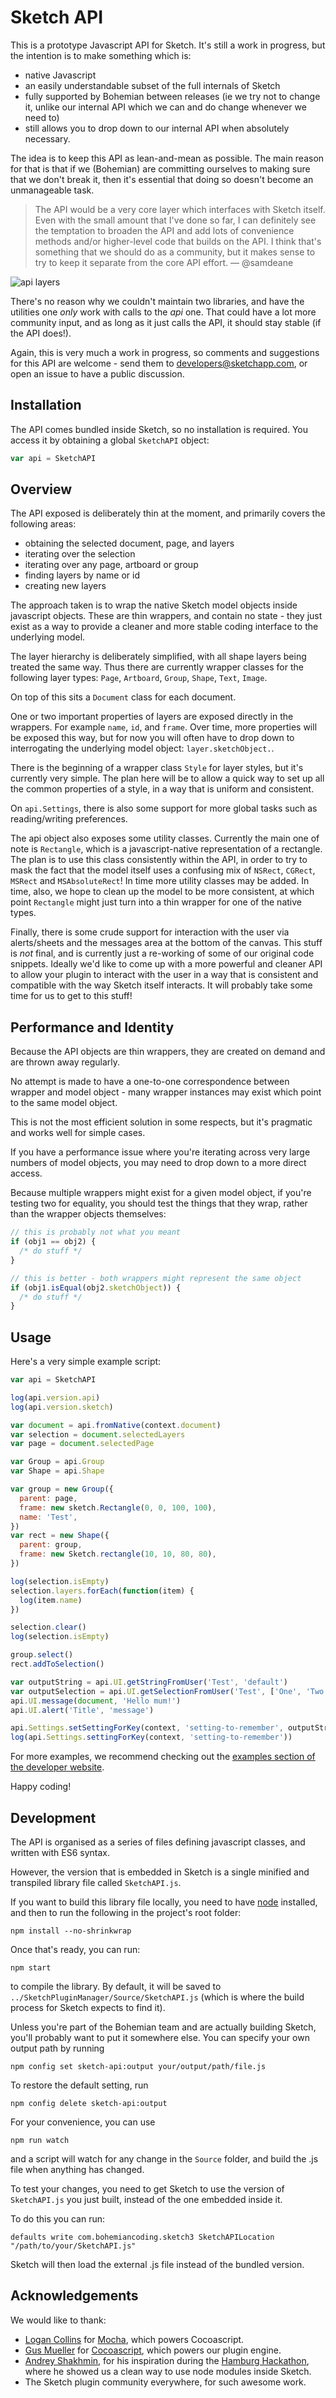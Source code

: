 # Sketch API

This is a prototype Javascript API for Sketch. It's still a work in progress,
but the intention is to make something which is:

* native Javascript
* an easily understandable subset of the full internals of Sketch
* fully supported by Bohemian between releases (ie we try not to change it,
  unlike our internal API which we can and do change whenever we need to)
* still allows you to drop down to our internal API when absolutely necessary.

The idea is to keep this API as lean-and-mean as possible. The main reason for
that is that if we (Bohemian) are committing ourselves to making sure that we
don't break it, then it's essential that doing so doesn't become an unmanageable
task.

> The API would be a very core layer which interfaces with Sketch itself. Even
> with the small amount that I've done so far, I can definitely see the
> temptation to broaden the API and add lots of convenience methods and/or
> higher-level code that builds on the API. I think that's something that we
> should do as a community, but it makes sense to try to keep it separate from
> the core API effort. — @samdeane

![api layers](https://cloud.githubusercontent.com/assets/206306/19645098/f7d3615c-99ea-11e6-962a-439fb553bf2d.png)

There's no reason why we couldn't maintain two libraries, and have the utilities
one _only_ work with calls to the _api_ one. That could have a lot more
community input, and as long as it just calls the API, it should stay stable (if
the API does!).

Again, this is very much a work in progress, so comments and suggestions for
this API are welcome - send them to developers@sketchapp.com, or open an issue
to have a public discussion.

## Installation

The API comes bundled inside Sketch, so no installation is required. You access
it by obtaining a global `SketchAPI` object:

```javascript
var api = SketchAPI
```

## Overview

The API exposed is deliberately thin at the moment, and primarily covers the
following areas:

* obtaining the selected document, page, and layers
* iterating over the selection
* iterating over any page, artboard or group
* finding layers by name or id
* creating new layers

The approach taken is to wrap the native Sketch model objects inside javascript
objects. These are thin wrappers, and contain no state - they just exist as a
way to provide a cleaner and more stable coding interface to the underlying
model.

The layer hierarchy is deliberately simplified, with all shape layers being
treated the same way. Thus there are currently wrapper classes for the following
layer types: `Page`, `Artboard`, `Group`, `Shape`, `Text`, `Image`.

On top of this sits a `Document` class for each document.

One or two important properties of layers are exposed directly in the wrappers.
For example `name`, `id`, and `frame`. Over time, more properties will be
exposed this way, but for now you will often have to drop down to interrogating
the underlying model object: `layer.sketchObject.`.

There is the beginning of a wrapper class `Style` for layer styles, but it's
currently very simple. The plan here will be to allow a quick way to set up all
the common properties of a style, in a way that is uniform and consistent.

On `api.Settings`, there is also some support for more global tasks such as
reading/writing preferences.

The api object also exposes some utility classes. Currently the main one of note
is `Rectangle`, which is a javascript-native representation of a rectangle. The
plan is to use this class consistently within the API, in order to try to mask
the fact that the model itself uses a confusing mix of `NSRect`, `CGRect`,
`MSRect` and `MSAbsoluteRect`! In time more utility classes may be added. In
time, also, we hope to clean up the model to be more consistent, at which point
`Rectangle` might just turn into a thin wrapper for one of the native types.

Finally, there is some crude support for interaction with the user via
alerts/sheets and the messages area at the bottom of the canvas. This stuff is
_not_ final, and is currently just a re-working of some of our original code
snippets. Ideally we'd like to come up with a more powerful and cleaner API to
allow your plugin to interact with the user in a way that is consistent and
compatible with the way Sketch itself interacts. It will probably take some time
for us to get to this stuff!

## Performance and Identity

Because the API objects are thin wrappers, they are created on demand and are
thrown away regularly.

No attempt is made to have a one-to-one correspondence between wrapper and model
object - many wrapper instances may exist which point to the same model object.

This is not the most efficient solution in some respects, but it's pragmatic and
works well for simple cases.

If you have a performance issue where you're iterating across very large numbers
of model objects, you may need to drop down to a more direct access.

Because multiple wrappers might exist for a given model object, if you're
testing two for equality, you should test the things that they wrap, rather than
the wrapper objects themselves:

```javascript
// this is probably not what you meant
if (obj1 == obj2) {
  /* do stuff */
}

// this is better - both wrappers might represent the same object
if (obj1.isEqual(obj2.sketchObject)) {
  /* do stuff */
}
```

## Usage

Here's a very simple example script:

```javascript
var api = SketchAPI

log(api.version.api)
log(api.version.sketch)

var document = api.fromNative(context.document)
var selection = document.selectedLayers
var page = document.selectedPage

var Group = api.Group
var Shape = api.Shape

var group = new Group({
  parent: page,
  frame: new sketch.Rectangle(0, 0, 100, 100),
  name: 'Test',
})
var rect = new Shape({
  parent: group,
  frame: new Sketch.rectangle(10, 10, 80, 80),
})

log(selection.isEmpty)
selection.layers.forEach(function(item) {
  log(item.name)
})

selection.clear()
log(selection.isEmpty)

group.select()
rect.addToSelection()

var outputString = api.UI.getStringFromUser('Test', 'default')
var outputSelection = api.UI.getSelectionFromUser('Test', ['One', 'Two'], 1)
api.UI.message(document, 'Hello mum!')
api.UI.alert('Title', 'message')

api.Settings.setSettingForKey(context, 'setting-to-remember', outputString)
log(api.Settings.settingForKey(context, 'setting-to-remember'))
```

For more examples, we recommend checking out the
[examples section of the developer website](http://developer.sketchapp.com/examples/).

Happy coding!

## Development

The API is organised as a series of files defining javascript classes, and
written with ES6 syntax.

However, the version that is embedded in Sketch is a single minified and
transpiled library file called `SketchAPI.js`.

If you want to build this library file locally, you need to have
[node](https://nodejs.org) installed, and then to run the following in the
project's root folder:

```
npm install --no-shrinkwrap
```

Once that's ready, you can run:

```
npm start
```

to compile the library. By default, it will be saved to
`../SketchPluginManager/Source/SketchAPI.js` (which is where the build process
for Sketch expects to find it).

Unless you're part of the Bohemian team and are actually building Sketch, you'll
probably want to put it somewhere else. You can specify your own output path by
running

```
npm config set sketch-api:output your/output/path/file.js
```

To restore the default setting, run

```
npm config delete sketch-api:output
```

For your convenience, you can use

```
npm run watch
```

and a script will watch for any change in the `Source` folder, and build the .js
file when anything has changed.

To test your changes, you need to get Sketch to use the version of
`SketchAPI.js` you just built, instead of the one embedded inside it.

To do this you can run:

```
defaults write com.bohemiancoding.sketch3 SketchAPILocation "/path/to/your/SketchAPI.js"
```

Sketch will then load the external .js file instead of the bundled version.

## Acknowledgements

We would like to thank:

* [Logan Collins](https://github.com/logancollins) for
  [Mocha](https://github.com/logancollins/Mocha), which powers Cocoascript.
* [Gus Mueller](https://github.com/ccgus) for
  [Cocoascript](https://github.com/ccgus/CocoaScript), which powers our plugin
  engine.
* [Andrey Shakhmin](https://github.com/turbobabr), for his inspiration during
  the [Hamburg Hackathon](http://designtoolshackday.com), where he showed us a
  clean way to use node modules inside Sketch.
* The Sketch plugin community everywhere, for such awesome work.
